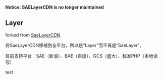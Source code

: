 **Notice: SAELayerCDN is no longer maintained**

## Layer

forked from [SaeLayerCDN](https://github.com/Slacken/cdn).

将SaeLayerCDN移植到全平台，所以是“Layer”而不再是“SaeLayer”。

目前支持平台：SAE（新浪）、BAE（百度）、GCS（盛大）、标准PHP（本地读写）

test
